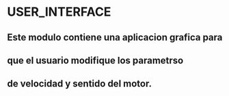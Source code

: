 # USER_INTERFACE

## Este modulo contiene una aplicacion grafica para
## que el usuario modifique los parametrso
## de velocidad y sentido del motor.